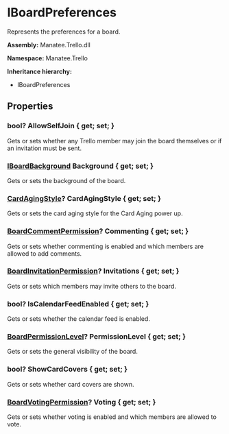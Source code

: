 # IBoardPreferences

Represents the preferences for a board.

**Assembly:** Manatee.Trello.dll

**Namespace:** Manatee.Trello

**Inheritance hierarchy:**

- IBoardPreferences

## Properties

### bool? AllowSelfJoin { get; set; }

Gets or sets whether any Trello member may join the board themselves or if an invitation must be sent.

### [IBoardBackground](IBoardBackground#iboardbackground) Background { get; set; }

Gets or sets the background of the board.

### [CardAgingStyle](CardAgingStyle#cardagingstyle)? CardAgingStyle { get; set; }

Gets or sets the card aging style for the Card Aging power up.

### [BoardCommentPermission](BoardCommentPermission#boardcommentpermission)? Commenting { get; set; }

Gets or sets whether commenting is enabled and which members are allowed to add comments.

### [BoardInvitationPermission](BoardInvitationPermission#boardinvitationpermission)? Invitations { get; set; }

Gets or sets which members may invite others to the board.

### bool? IsCalendarFeedEnabled { get; set; }

Gets or sets whether the calendar feed is enabled.

### [BoardPermissionLevel](BoardPermissionLevel#boardpermissionlevel)? PermissionLevel { get; set; }

Gets or sets the general visibility of the board.

### bool? ShowCardCovers { get; set; }

Gets or sets whether card covers are shown.

### [BoardVotingPermission](BoardVotingPermission#boardvotingpermission)? Voting { get; set; }

Gets or sets whether voting is enabled and which members are allowed to vote.

